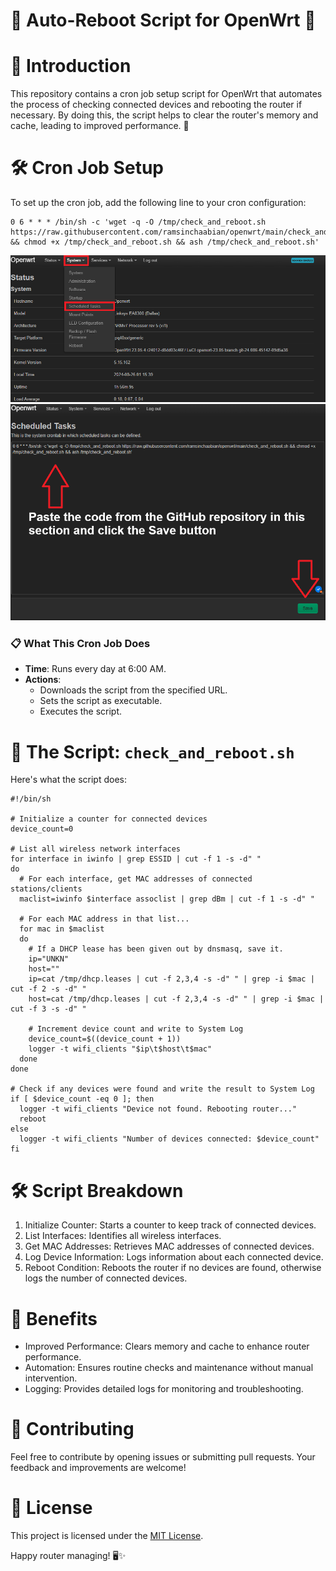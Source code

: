# 🌟 Auto-Reboot Script for OpenWrt 🌟
# 📅 Introduction
This repository contains a cron job setup script for OpenWrt that automates the process of checking connected devices and rebooting the router if necessary. By doing this, the script helps to clear the router's memory and cache, leading to improved performance. 🚀

# 🛠️ Cron Job Setup
To set up the cron job, add the following line to your cron configuration:
```
0 6 * * * /bin/sh -c 'wget -q -O /tmp/check_and_reboot.sh https://raw.githubusercontent.com/ramsinchaabian/openwrt/main/check_and_reboot.sh && chmod +x /tmp/check_and_reboot.sh && ash /tmp/check_and_reboot.sh'
```
![first image](./h1.png)
![second image](./h2.png)

### 📋 What This Cron Job Does

- **Time**: Runs every day at 6:00 AM.
- **Actions**:
  - Downloads the script from the specified URL.
  - Sets the script as executable.
  - Executes the script.

# 📜 The Script: `check_and_reboot.sh`
Here's what the script does:
```
#!/bin/sh

# Initialize a counter for connected devices
device_count=0

# List all wireless network interfaces
for interface in iwinfo | grep ESSID | cut -f 1 -s -d" "
do
  # For each interface, get MAC addresses of connected stations/clients
  maclist=iwinfo $interface assoclist | grep dBm | cut -f 1 -s -d" "
  
  # For each MAC address in that list...
  for mac in $maclist
  do
    # If a DHCP lease has been given out by dnsmasq, save it.
    ip="UNKN"
    host=""
    ip=cat /tmp/dhcp.leases | cut -f 2,3,4 -s -d" " | grep -i $mac | cut -f 2 -s -d" "
    host=cat /tmp/dhcp.leases | cut -f 2,3,4 -s -d" " | grep -i $mac | cut -f 3 -s -d" "
    
    # Increment device count and write to System Log
    device_count=$((device_count + 1))
    logger -t wifi_clients "$ip\t$host\t$mac"
  done
done

# Check if any devices were found and write the result to System Log
if [ $device_count -eq 0 ]; then
  logger -t wifi_clients "Device not found. Rebooting router..."
  reboot
else
  logger -t wifi_clients "Number of devices connected: $device_count"
fi
```
# 🛠️ Script Breakdown
1. Initialize Counter: Starts a counter to keep track of connected devices.
2. List Interfaces: Identifies all wireless interfaces.
3. Get MAC Addresses: Retrieves MAC addresses of connected devices.
4. Log Device Information: Logs information about each connected device.
5. Reboot Condition: Reboots the router if no devices are found, otherwise logs the number of connected devices.

# 🚀 Benefits
- Improved Performance: Clears memory and cache to enhance router performance.
- Automation: Ensures routine checks and maintenance without manual intervention.
- Logging: Provides detailed logs for monitoring and troubleshooting.
  
# 🤝 Contributing
Feel free to contribute by opening issues or submitting pull requests. Your feedback and improvements are welcome!

# 📑 License
This project is licensed under the [MIT License](./LICENSE).

Happy router managing! 🖥️✨


